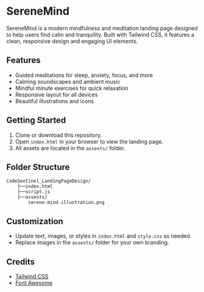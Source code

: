# SereneMind

SereneMind is a modern mindfulness and meditation landing page designed to help users find calm and tranquility. Built with Tailwind CSS, it features a clean, responsive design and engaging UI elements.

## Features

- Guided meditations for sleep, anxiety, focus, and more
- Calming soundscapes and ambient music
- Mindful minute exercises for quick relaxation
- Responsive layout for all devices
- Beautiful illustrations and icons

## Getting Started

1. Clone or download this repository.
2. Open `index.html` in your browser to view the landing page.
3. All assets are located in the `assests/` folder.

## Folder Structure

```
CodeSentinel_LandingPageDesign/
    ├──index.html
    ├──script.js
    ├──assests/
        serene-mind-illustration.png
```

## Customization

- Update text, images, or styles in `index.html` and `style.css` as needed.
- Replace images in the `assests/` folder for your own branding.

## Credits

- [Tailwind CSS](https://tailwindcss.com/)
- [Font Awesome](https://fontawesome.com/)